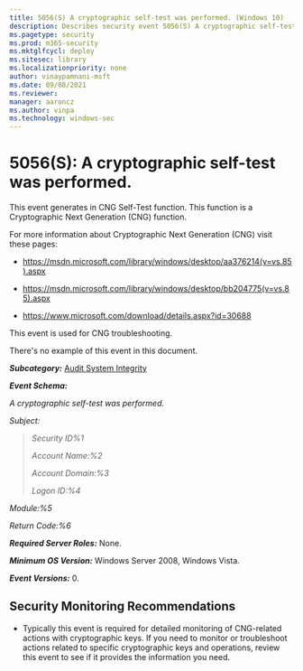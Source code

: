 ```yaml
---
title: 5056(S) A cryptographic self-test was performed. (Windows 10)
description: Describes security event 5056(S) A cryptographic self-test was performed.
ms.pagetype: security
ms.prod: m365-security
ms.mktglfcycl: deploy
ms.sitesec: library
ms.localizationpriority: none
author: vinaypamnani-msft
ms.date: 09/08/2021
ms.reviewer: 
manager: aaroncz
ms.author: vinpa
ms.technology: windows-sec
---
```


# 5056(S): A cryptographic self-test was performed.


This event generates in CNG Self-Test function. This function is a Cryptographic Next Generation (CNG) function.

For more information about Cryptographic Next Generation (CNG) visit these pages:

-   <https://msdn.microsoft.com/library/windows/desktop/aa376214(v=vs.85).aspx>

-   <https://msdn.microsoft.com/library/windows/desktop/bb204775(v=vs.85).aspx>

-   <https://www.microsoft.com/download/details.aspx?id=30688>

This event is used for CNG troubleshooting.

There's no example of this event in this document.

***Subcategory:***&nbsp;[Audit System Integrity](audit-system-integrity.md)

***Event Schema:***

*A cryptographic self-test was performed.*

*Subject:*

> *Security ID%1*
>
> *Account Name:%2*
>
> *Account Domain:%3*
>
> *Logon ID:%4*

*Module:%5*

*Return Code:%6*

***Required Server Roles:*** None.

***Minimum OS Version:*** Windows Server 2008, Windows Vista.

***Event Versions:*** 0.

## Security Monitoring Recommendations

-   Typically this event is required for detailed monitoring of CNG-related actions with cryptographic keys. If you need to monitor or troubleshoot actions related to specific cryptographic keys and operations, review this event to see if it provides the information you need.

